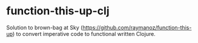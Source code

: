 function-this-up-clj
====================

Solution to brown-bag at Sky (https://github.com/raymanoz/function-this-up) to convert imperative code to functional written Clojure.
